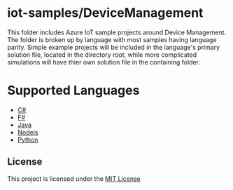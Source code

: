 # iot-samples/DeviceManagement
This folder includes Azure IoT sample projects around Device Management.  The folder
is broken up by language with most samples having language parity.  Simple example 
projects will be included in the language's primary solution file, located in the 
directory root, while more complicated simulations will have thier own solution file 
in the containing folder.

# Supported Languages
* [C#](/DeviceManagent/csharp/README.md)
* [F#](/DeviceManagent/fsharp/README.md)
* [Java](/DeviceManagent/java/README.md)
* [Nodejs](/DeviceManagent/nodejs/README.md)
* [Python](/DeviceManagent/python/README.md) 

## License
This project is licensed under the [MIT License](LICENSE.txt)